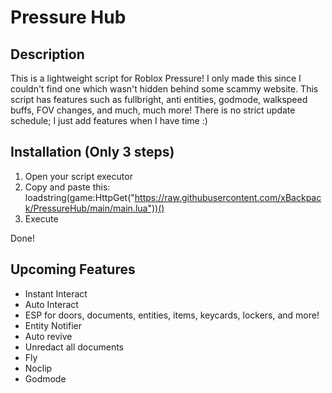 # Pressure Hub
## Description
This is a lightweight script for Roblox Pressure! I only made this since I couldn't find one which wasn't hidden behind some scammy website. This script has features such as fullbright, anti entities, godmode, walkspeed buffs, FOV changes, and much, much more! There is no strict update schedule; I just add features when I have time :)
## Installation (Only 3 steps)
1. Open your script executor
2. Copy and paste this: loadstring(game:HttpGet("https://raw.githubusercontent.com/xBackpack/PressureHub/main/main.lua"))()
3. Execute

Done!

## Upcoming Features
- Instant Interact
- Auto Interact
- ESP for doors, documents, entities, items, keycards, lockers, and more!
- Entity Notifier
- Auto revive
- Unredact all documents
- Fly
- Noclip
- Godmode
